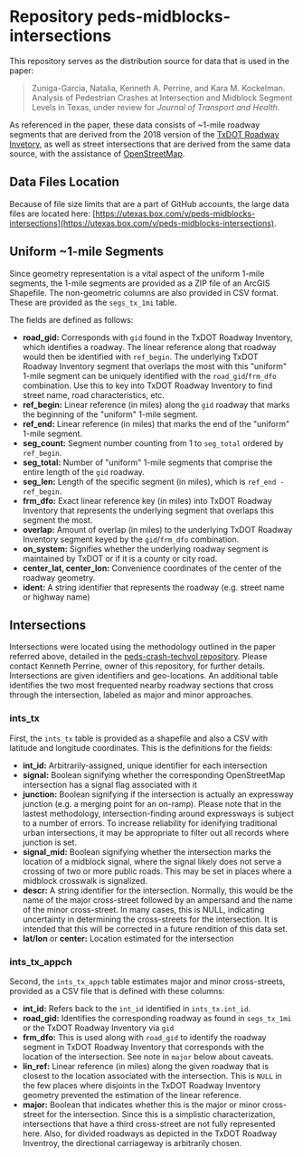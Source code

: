 # Repository peds-midblocks-intersections

This repository serves as the distribution source for data that is used in the paper:

> Zuniga-Garcia, Natalia, Kenneth A. Perrine, and Kara M. Kockelman. Analysis of Pedestrian Crashes at Intersection and Midblock Segment Levels in Texas, under review for *Journal of Transport and Health*.

As referenced in the paper, these data consists of ~1-mile roadway segments that are derived from the 2018 version of the [TxDOT Roadway Invetory](https://www.txdot.gov/inside-txdot/division/transportation-planning/roadway-inventory.html), as well as street intersections that are derived from the same data source, with the assistance of [OpenStreetMap](https://www.openstreetmap.org/).

## Data Files Location

Because of file size limits that are a part of GitHub accounts, the large data files are located here: [https://utexas.box.com/v/peds-midblocks-intersections](https://utexas.box.com/v/peds-midblocks-intersections).

## Uniform ~1-mile Segments

Since geometry representation is a vital aspect of the uniform 1-mile segments, the 1-mile segments are provided as a ZIP file of an ArcGIS Shapefile. The non-geometric columns are also provided in CSV format. These are provided as the `segs_tx_1mi` table.

The fields are defined as follows:

* **road_gid:** Corresponds with `gid` found in the TxDOT Roadway Inventory, which identifies a roadway. The linear reference along that roadway would then be identified with `ref_begin`. The underlying TxDOT Roadway Inventory segment that overlaps the most with this "uniform" 1-mile segment can be uniquely identified with the `road_gid`/`frm_dfo` combination. Use this to key into TxDOT Roadway Inventory to find street name, road characteristics, etc.
* **ref_begin:** Linear reference (in miles) along the `gid` roadway that marks the beginning of the "uniform" 1-mile segment.
* **ref_end:** Linear reference (in miles) that marks the end of the "uniform" 1-mile segment.
* **seg_count:** Segment number counting from 1 to `seg_total` ordered by `ref_begin`.
* **seg_total:** Number of "uniform" 1-mile segments that comprise the entire length of the `gid` roadway.
* **seg_len:** Length of the specific segment (in miles), which is `ref_end - ref_begin`.
* **frm_dfo:** Exact linear reference key (in miles) into TxDOT Roadway Inventory that represents the underlying segment that overlaps this segment the most.
* **overlap:** Amount of overlap (in miles) to the underlying TxDOT Roadway Inventory segment keyed by the `gid`/`frm_dfo` combination.
* **on_system:** Signifies whether the underlying roadway segment is maintained by TxDOT or if it is a county or city road.
* **center_lat, center_lon:** Convenience coordinates of the center of the roadway geometry.
* **ident:** A string identifier that represents the roadway (e.g. street name or highway name)

## Intersections

Intersections were located using the methodology outlined in the paper referred above, detailed in the [peds-crash-techvol repository](https://github.com/ut-ctr-nmc/ped-crash-techvol/blob/master/doc/intersections.md#attempt-3-using-openstreetmap). Please contact Kenneth Perrine, owner of this repository, for further details. Intersections are given identifiers and geo-locations. An additional table identifies the two most frequented nearby roadway sections that cross through the intersection, labeled as major and minor approaches.

### ints_tx

First, the `ints_tx` table is provided as a shapefile and also a CSV with latitude and longitude coordinates. This is the definitions for the fields:

* **int_id:** Arbitrarily-assigned, unique identifier for each intersection
* **signal:** Boolean signifying whether the corresponding OpenStreetMap intersection has a signal flag associated with it
* **junction:** Boolean signifying if the intersection is actually an expressway junction (e.g. a merging point for an on-ramp). Please note that in the lastest methodology, intersection-finding around expressways is subject to a number of errors. To increase reliability for idenifying traditional urban intersections, it may be appropriate to filter out all records where junction is set.
* **signal_mid:** Boolean signifying whether the intersection marks the location of a midblock signal, where the signal likely does not serve a crossing of two or more public roads. This may be set in places where a midblock crosswalk is signalized.
* **descr:** A string identifier for the intersection. Normally, this would be the name of the major cross-street followed by an ampersand and the name of the minor cross-street. In many cases, this is NULL, indicating uncertainty in determining the cross-streets for the intersection. It is intended that this will be corrected in a future rendition of this data set.
* **lat/lon** or **center:** Location estimated for the intersection

### ints_tx_appch

Second, the `ints_tx_appch` table estimates major and minor cross-streets, provided as a CSV file that is defined with these columns:

* **int_id:** Refers back to the `int_id` identified in `ints_tx.int_id`.
* **road_gid:** Identifies the corresponding roadway as found in `segs_tx_1mi` or the TxDOT Roadway Inventory via `gid`
* **frm_dfo:** This is used along with `road_gid` to identify the roadway segment in TxDOT Roadway Inventory that corresponds with the location of the intersection. See note in `major` below about caveats.
* **lin_ref:** Linear reference (in miles) along the given roadway that is closest to the location associated with the intersection. This is `NULL` in the few places where disjoints in the TxDOT Roadway Inventory geometry prevented the estimation of the linear reference.
* **major:** Boolean that indicates whether this is the major or minor cross-street for the intersection. Since this is a simplistic characterization, intersections that have a third cross-street are not fully represented here. Also, for divided roadways as depicted in the TxDOT Roadway Inventroy, the directional carriageway is arbitrarily chosen.
